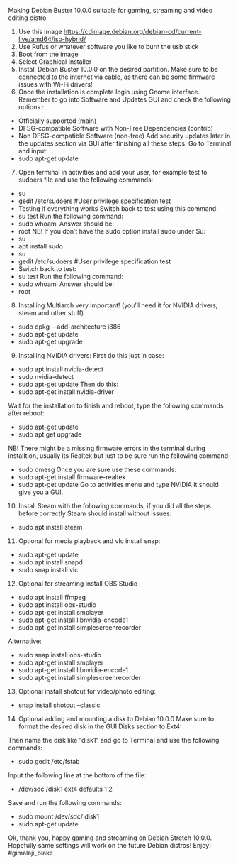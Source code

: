 Making Debian Buster 10.0.0 suitable for gaming, streaming and video editing distro

 1) Use this image https://cdimage.debian.org/debian-cd/current-live/amd64/iso-hybrid/
 2) Use Rufus or whatever software you like to burn the usb stick
 3) Boot from the image
 4) Select Graphical Installer
 5) Install Debian Buster 10.0.0 on the desired partition. Make sure to be connected to the internet via cable, as there can be some firmware issues with Wi-Fi drivers!
 6) Once the installation is complete login using Gnome interface.
Remember to go into Software and Updates GUI and check the following options : 
* Officially supported (main)
* DFSG-compatible Software with Non-Free Dependencies (contrib)
* Non DFSG-compatible Software (non-free)
Add security updates later in the updates section via GUI after finishing all these steps:
Go to Terminal and input: 
* sudo apt-get update
7) Open terminal in activities and add your user, for example test to sudoers file and use the following commands:
* su 
* gedit /etc/sudoers
#User privilege specification
test
* Testing if everything works
Switch back to test using this command: 
* su  test
Run the following command: 
* sudo whoami
Answer should be: 
* root
NB! If you don’t have the sudo option install sudo under Su:
* su
* apt install sudo
* su 
* gedit /etc/sudoers
#User privilege specification
test
* Switch back to test: 
* su  test
Run the following command: 
* sudo whoami
Answer should be:
* root
8) Installing Multiarch very important! (you’ll need it for NVIDIA drivers, steam and other stuff)
* sudo dpkg --add-architecture i386
* sudo apt-get update
* sudo apt-get upgrade 
9) Installing NVIDIA drivers:
First do this just in case:
* sudo apt install nvidia-detect
* sudo nvidia-detect
* sudo apt-get update
Then do this:
* sudo apt-get install nvidia-driver

Wait for the installation to finish and reboot, type the following commands after reboot:
* sudo apt-get update
* sudo apt get upgrade

NB! There might be a missing firmware errors in the terminal during installtion, usually its Realtek but just to be sure run the following command:
* sudo dmesg 
Once you are sure use these commands:
* sudo apt-get install firmware-realtek
* sudo apt-get update
Go to activities menu and type NVIDIA it should give you a GUI.

10) Install Steam with the following commands, if you did all the steps before correctly Steam should install without issues:
* sudo apt install steam

11) Optional for media playback and vlc install snap:
* sudo apt-get update
* sudo apt install snapd
* sudo snap install vlc

12) Optional for streaming install OBS Studio

* sudo apt install ffmpeg
* sudo apt install obs-studio
* sudo apt-get install smplayer 
* sudo apt-get install libnvidia-encode1 
* sudo apt-get install simplescreenrecorder 

Alternative:

* sudo snap install obs-studio
* sudo apt-get install smplayer 
* sudo apt-get install libnvidia-encode1 
* sudo apt-get install simplescreenrecorder 

13) Optional install shotcut for video/photo editing:

* snap install shotcut –classic

14) Optional adding and mounting a disk to Debian 10.0.0
 Make sure to format the desired disk in the GUI Disks section to Ext4:

Then name the disk like ”disk1” and go to Terminal and use the following commands:
* sudo gedit /etc/fstab 

Input the following line at the bottom of the file:
* /dev/sdc /disk1 ext4 defaults 1 2

Save and run the following commands:
* sudo mount /dev/sdc/ disk1
* sudo apt-get update

Ok, thank you, happy gaming and streaming on Debian Stretch 10.0.0.
Hopefully same settings will work on the future Debian distros!
Enjoy!
#gimalaji_blake
